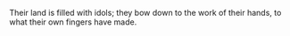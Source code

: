 Their land is filled with idols; they bow down to the work of their hands, to what their own fingers have made.
